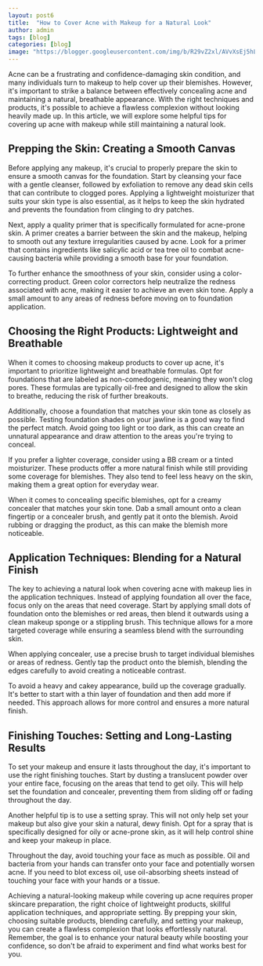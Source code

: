 ```yaml
---
layout: post6
title:  "How to Cover Acne with Makeup for a Natural Look"
author: admin
tags: [blog]
categories: [blog]
image: "https://blogger.googleusercontent.com/img/b/R29vZ2xl/AVvXsEj5hL3Mgx7sKXrYT9DpK65NcsfOaef-ROlm_NwuDa_6wNZG6ZAkdaeONh_6VKb2Sr3JK3jVsLZx3CEI7SL6Te08uhbWZ72uVBFTSdUUc5u1COqdl1PWoKTl-aTM69ZgzUOkpSivVfoOKR2VdU2cMasIRRrLwG2Sf4RqkIC3dAymWfCFybLoNRofRdYup5I/s1600/20240424_103723.jpg"
---
```




<p>Acne can be a frustrating and confidence-damaging skin condition, and many individuals turn to makeup to help cover up their blemishes. However, it's important to strike a balance between effectively concealing acne and maintaining a natural, breathable appearance. With the right techniques and products, it's possible to achieve a flawless complexion without looking heavily made up. In this article, we will explore some helpful tips for covering up acne with makeup while still maintaining a natural look.</p>
<h2>Prepping the Skin: Creating a Smooth Canvas</h2>
<p>Before applying any makeup, it's crucial to properly prepare the skin to ensure a smooth canvas for the foundation. Start by cleansing your face with a gentle cleanser, followed by exfoliation to remove any dead skin cells that can contribute to clogged pores. Applying a lightweight moisturizer that suits your skin type is also essential, as it helps to keep the skin hydrated and prevents the foundation from clinging to dry patches.</p>
<p>Next, apply a quality primer that is specifically formulated for acne-prone skin. A primer creates a barrier between the skin and the makeup, helping to smooth out any texture irregularities caused by acne. Look for a primer that contains ingredients like salicylic acid or tea tree oil to combat acne-causing bacteria while providing a smooth base for your foundation.</p>
<p>To further enhance the smoothness of your skin, consider using a color-correcting product. Green color correctors help neutralize the redness associated with acne, making it easier to achieve an even skin tone. Apply a small amount to any areas of redness before moving on to foundation application.</p>
<h2>Choosing the Right Products: Lightweight and Breathable</h2>
<p>When it comes to choosing makeup products to cover up acne, it's important to prioritize lightweight and breathable formulas. Opt for foundations that are labeled as non-comedogenic, meaning they won't clog pores. These formulas are typically oil-free and designed to allow the skin to breathe, reducing the risk of further breakouts.</p>
<p>Additionally, choose a foundation that matches your skin tone as closely as possible. Testing foundation shades on your jawline is a good way to find the perfect match. Avoid going too light or too dark, as this can create an unnatural appearance and draw attention to the areas you're trying to conceal.</p>
<p>If you prefer a lighter coverage, consider using a BB cream or a tinted moisturizer. These products offer a more natural finish while still providing some coverage for blemishes. They also tend to feel less heavy on the skin, making them a great option for everyday wear.</p>
<p>When it comes to concealing specific blemishes, opt for a creamy concealer that matches your skin tone. Dab a small amount onto a clean fingertip or a concealer brush, and gently pat it onto the blemish. Avoid rubbing or dragging the product, as this can make the blemish more noticeable.</p>
<h2>Application Techniques: Blending for a Natural Finish</h2>
<p>The key to achieving a natural look when covering acne with makeup lies in the application techniques. Instead of applying foundation all over the face, focus only on the areas that need coverage. Start by applying small dots of foundation onto the blemishes or red areas, then blend it outwards using a clean makeup sponge or a stippling brush. This technique allows for a more targeted coverage while ensuring a seamless blend with the surrounding skin.</p>
<p>When applying concealer, use a precise brush to target individual blemishes or areas of redness. Gently tap the product onto the blemish, blending the edges carefully to avoid creating a noticeable contrast.</p>
<p>To avoid a heavy and cakey appearance, build up the coverage gradually. It's better to start with a thin layer of foundation and then add more if needed. This approach allows for more control and ensures a more natural finish.</p>
<h2>Finishing Touches: Setting and Long-Lasting Results</h2>
<p>To set your makeup and ensure it lasts throughout the day, it's important to use the right finishing touches. Start by dusting a translucent powder over your entire face, focusing on the areas that tend to get oily. This will help set the foundation and concealer, preventing them from sliding off or fading throughout the day.</p>
<p>Another helpful tip is to use a setting spray. This will not only help set your makeup but also give your skin a natural, dewy finish. Opt for a spray that is specifically designed for oily or acne-prone skin, as it will help control shine and keep your makeup in place.</p>
<p>Throughout the day, avoid touching your face as much as possible. Oil and bacteria from your hands can transfer onto your face and potentially worsen acne. If you need to blot excess oil, use oil-absorbing sheets instead of touching your face with your hands or a tissue.</p>
<p>Achieving a natural-looking makeup while covering up acne requires proper skincare preparation, the right choice of lightweight products, skillful application techniques, and appropriate setting. By prepping your skin, choosing suitable products, blending carefully, and setting your makeup, you can create a flawless complexion that looks effortlessly natural. Remember, the goal is to enhance your natural beauty while boosting your confidence, so don't be afraid to experiment and find what works best for you.</p>


